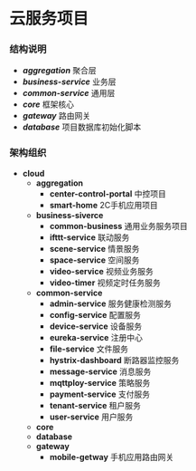 # 云服务项目

### 结构说明
- ***aggregation*** 聚合层
- ***business-service*** 业务层
- ***common-service*** 通用层
- ***core*** 框架核心
- ***gateway*** 路由网关
- ***database*** 项目数据库初始化脚本

### 架构组织

* **cloud**
    + **aggregation**   
        - **center-control-portal** 中控项目
        - **smart-home**  2C手机应用项目
    + **business-siverce**
        - **common-business**   通用业务服务项目
        - **ifttt-service** 联动服务
        - **scene-service** 情景服务
        - **space-service** 空间服务
        - **video-service** 视频业务服务
        - **video-timer**   视频定时任务服务
    + **common-service**
        - **admin-service** 服务健康检测服务
        - **config-service**  配置服务
        - **device-service**  设备服务
        - **eureka-service**  注册中心
        - **file-service**  文件服务
        - **hystrix-dashboard** 断路器监控服务
        - **message-service** 消息服务
        - **mqttploy-service** 策略服务
        - **payment-service** 支付服务
        - **tenant-service**  租户服务
        - **user-service**  用户服务 
    + **core**
    + **database**
    + **gateway**
        - **mobile-getway**  手机应用路由网关


